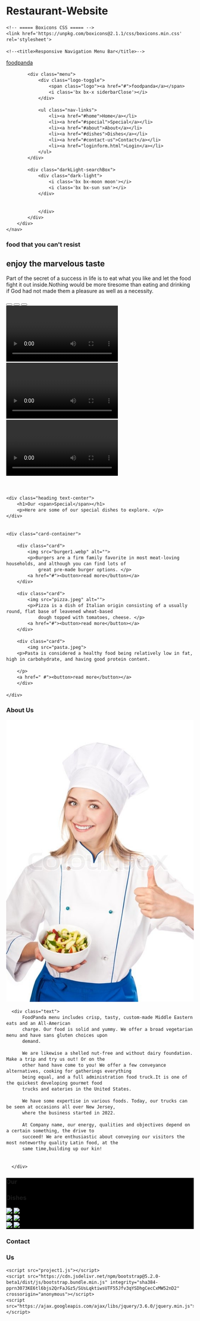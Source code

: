 # Restaurant-Website
<html lang="en">
<head>
    <meta charset="UTF-8">
    <meta http-equiv="X-UA-Compatible" content="IE=edge">
    <meta name="viewport" content="width=device-width, initial-scale=1.0">
<link href="https://cdn.jsdelivr.net/npm/bootstrap@5.2.0-beta1/dist/css/bootstrap.min.css" rel="stylesheet" integrity="sha384-0evHe/X+R7YkIZDRvuzKMRqM+OrBnVFBL6DOitfPri4tjfHxaWutUpFmBp4vmVor" crossorigin="anonymous">
   
<link rel="stylesheet"
      href="https://cdnjs.cloudflare.com/ajax/libs/font-awesome/6.1.1/css/all.min.css"
      integrity="sha512-KfkfwYDsLkIlwQp6LFnl8zNdLGxu9YAA1QvwINks4PhcElQSvqcyVLLD9aMhXd13uQjoXtEKNosOWaZqXgel0g=="
      crossorigin="anonymous"
      referrerpolicy="no-referrer"
    />
    <!-- ===== CSS ===== -->
    <link rel="stylesheet" href="project1.css">
        
    <!-- ===== Boxicons CSS ===== -->
    <link href='https://unpkg.com/boxicons@2.1.1/css/boxicons.min.css' rel='stylesheet'>

    <!--<title>Responsive Navigation Menu Bar</title>-->
</head>
<body>
    <nav>
        <div class="nav-bar">
            <i class='bx bx-menu sidebarOpen' ></i>
            <span class="logo navLogo" ><a href="#">foodpanda</a></span>

            <div class="menu">
                <div class="logo-toggle">
                    <span class="logo"><a href="#">foodpanda</a></span>
                    <i class='bx bx-x siderbarClose'></i>
                </div>

                <ul class="nav-links">
                    <li><a href="#home">Home</a></li>
                    <li><a href="#special">Special</a></li>
                    <li><a href="#about">About</a></li>
                    <li><a href="#dishes">Dishes</a></li>
                    <li><a href="#contact-us">Contact</a></li>
                    <li><a href="loginform.html">Login</a></li>
                </ul>
            </div>

            <div class="darkLight-searchBox">
                <div class="dark-light">
                    <i class='bx bx-moon moon'></i>
                    <i class='bx bx-sun sun'></i>
                </div>

                
                </div>
            </div>
        </div>
    </nav>

<section id="home" class="container-fluid" >
<div class="row min-vh-100 align-items-center">
  <div class="col-md-8 ml-md-5 text-md-left text-center content">
    <h1 id="h11">food that you can't resist</h1>
    <h2 id="h12">enjoy the marvelous taste</h2>
    <p id="p1">Part of the secret of a success in life is to eat what you like and let the food fight it out inside.Nothing would be more 
      tiresome than eating and drinking if God had not made them a pleasure as well as a necessity.</p>
      <button  class="dots dot1" ></button>
      <button  class="dots dot2" ></button>
      <button  class="dots dot3"></button>
     
  </div>
  <div class="video-container"  >
    <video src="video1.mp4" autoplay loop class="vid vid1 " ></video>
    <video src="video2.mp4" autoplay loop class="vid vid2"></video>
    <video src="video3.mp4" autoplay loop class="vid vid3"></video>
    
  </div>
  
</section>
<br>
<br>
  
  <section id="special" class="container-fluid" ">

    <div class="heading text-center">
        <h1>Our <span>Special</span></h1>
        <p>Here are some of our special dishes to explore. </p>
    </div>


    <div class="card-container">

        <div class="card">
            <img src="burger1.webp" alt="">
            <p>Burgers are a firm family favorite in most meat-loving households, and although you can find lots of
                great pre-made burger options. </p>
            <a href="#"><button>read more</button></a>
        </div>

        <div class="card">
            <img src="pizza.jpeg" alt="">
            <p>Pizza is a dish of Italian origin consisting of a usually round, flat base of leavened wheat-based
                dough topped with tomatoes, cheese. </p>
            <a href="#"><button>read more</button></a>
        </div>

        <div class="card">
            <img src="pasta.jpeg">
        <p>Pasta is considered a healthy food being relatively low in fat, high in carbohydrate, and having good protein content.
            
        </p>
        <a href=" #"><button>read more</button></a>
        </div>

    </div>

</section>
<section id="about" class="about2">
  <div>
      <h1 class="heading1"><span> About</span> Us</h1>
  </div>
  <div id="class">
      <img  src="chef3.jpg" id="img3">


      <div class="text">
          FoodPanda menu includes crisp, tasty, custom-made Middle Eastern eats and an All-American
          charge. Our food is solid and yummy. We offer a broad vegetarian menu and have sans gluten choices upon
          demand.

          We are likewise a shelled nut-free and without dairy foundation. Make a trip and try us out! Or on the
          other hand have come to you! We offer a few conveyance alternatives, cooking for gatherings everything
          being equal, and a full administration food truck.It is one of the quickest developing gourmet food
          trucks and eateries in the United States.

          We have some expertise in various foods. Today, our trucks can be seen at occasions all over New Jersey,
          where the business started in 2022.

          At Company name, our energy, qualities and objectives depend on a certain something, the drive to
          succeed! We are enthusiastic about conveying our visitors the most noteworthy quality Latin food, at the
          same time,building up our kin!


      </div>
      
  </div>


</section>
<section id="dishes" style="background-color:black ;">
  <div id="maindiv">
    <!-- Heading Section -->
    <div id="heading_4">
      <h1 id="h4_1">Our</h1>
      <h1 id="h4_2">Dishes</h1>
    </div>
    <!-- Images Section -->
    <div id="images_4">
      <div id="i1">
      <a href="frenchfries.html"><img
          src="https://img.freepik.com/free-photo/french-fries-fried-yellow-black-background-with-smoke_504796-150.jpg"
          id="img41"
        /></a>
        <a href="pizza.html"><img
          src="https://d4t7t8y8xqo0t.cloudfront.net/resized/750X436/restaurant%2F671638%2Fpizza.jpg"
          id="img42"
        /></a>
      </div>
      <div id="i3">
        <div id="i2">
          <a href="wrappage.html"> 
          <img
            src="https://diabetesstrong.com/wp-content/uploads/2021/10/grilled-veggie-wraps-8.jpg"
            id="img43"
          /></a>
          <a href="dosa.html"><img
            src="https://th.bing.com/th/id/OIP.gSDsRLfM94LVsi6cPgsyEgHaE8?pid=ImgDet&rs=1"
            id="img44"
          /></a>
        </div>
        <div id="i2">
         <a href="burgerpage.html"> <img
            src="https://media.istockphoto.com/photos/cheeseburger-on-black-picture-id874095984?k=20&m=874095984&s=612x612&w=0&h=Vdpqf1Id66AkTmx4ddi95QfNi4knJrPmV-l8Fs08CkE="
            id="img45"
          /></a>
         <a href="pasta.html"><img
            src="https://cdn.apartmenttherapy.info/image/upload/v1558477590/k/archive/36314b0a36cbc6847e8958fa577bfc2ba02a6eb0.jpg"
            id="img46"
          /></a>
        </div>
      </div>
    </div>

</section>
<section id="contact-us">
  
<div id="contact">
  <div id="headingC4">
    <h1 id="con41">Contact</h1>
    <h1 id="us">Us</h1>
  </div>
  <div id="icons">
    <i class="fa-brands fa-facebook fa-3x" id="ii1"></i>
    <i class="fa-brands fa-instagram fa-3x" id="ii2"></i>
    <i class="fa-brands fa-linkedin fa-3x" id="ii3"></i>
    <i class="fa-solid fa-envelope fa-3x" id="ii4"></i>
  </div>
</div>

</div>

</section>
  
 
    
    <script src="project1.js"></script>
    <script src="https://cdn.jsdelivr.net/npm/bootstrap@5.2.0-beta1/dist/js/bootstrap.bundle.min.js" integrity="sha384-pprn3073KE6tl6bjs2QrFaJGz5/SUsLqktiwsUTF55Jfv3qYSDhgCecCxMW52nD2" crossorigin="anonymous"></script>
    <script src="https://ajax.googleapis.com/ajax/libs/jquery/3.6.0/jquery.min.js"></script>

<script>
   $(document).ready(function(){
        $('.dot1 ').click(function(){
          $('.vid1').css('display','block');
          $('.vid2').css('display','none');
          $('.vid3').css('display','none');
          $('#p1').css('color','black');
        });
        $('.dot2').click(function(){
          $('.vid1').css('display','none');
          $('.vid2').css('display','block');
          $('.vid3').css('display','none');
          $('#h12').css('color','red');
          $('#p1').css('color','white');
        });
        $('.dot3 ').click(function(){
          $('.vid1').css('display','none');
          $('.vid2').css('display','none');
          $('.vid3').css('display','block');
          $('#p1').css('color','white');
        });
      });
    

const body = document.querySelector("body"),
      nav = document.querySelector("nav"),
      modeToggle = document.querySelector(".dark-light"),
      searchToggle = document.querySelector(".searchToggle"),
      sidebarOpen = document.querySelector(".sidebarOpen"),
      siderbarClose = document.querySelector(".siderbarClose");

      let getMode = localStorage.getItem("mode");
          if(getMode && getMode === "dark-mode"){
            body.classList.add("dark");
          }

// js code to toggle dark and light mode
      modeToggle.addEventListener("click" , () =>{
        modeToggle.classList.toggle("active");
        body.classList.toggle("dark");

        // js code to keep user selected mode even page refresh or file reopen
        if(!body.classList.contains("dark")){
            localStorage.setItem("mode" , "light-mode");
        }else{
            localStorage.setItem("mode" , "dark-mode");
        }
      });

// js code to toggle search box
    
      
//   js code to toggle sidebar
sidebarOpen.addEventListener("click" , () =>{
    nav.classList.add("active");
});

body.addEventListener("click" , e =>{
    let clickedElm = e.target;

    if(!clickedElm.classList.contains("sidebarOpen") && !clickedElm.classList.contains("menu")){
        nav.classList.remove("active");
    }
});

</script>

</body>
</html>
